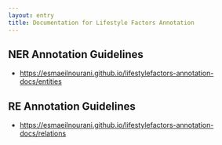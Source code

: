 ```yaml
---
layout: entry
title: Documentation for Lifestyle Factors Annotation
---
```


## NER Annotation Guidelines
* https://esmaeilnourani.github.io/lifestylefactors-annotation-docs/entities


## RE Annotation Guidelines
* https://esmaeilnourani.github.io/lifestylefactors-annotation-docs/relations



